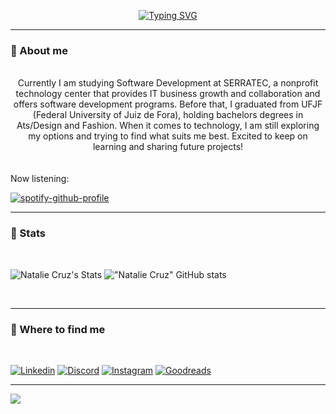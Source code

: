 <p align="center">
<a href="https://git.io/typing-svg"><img src="https://readme-typing-svg.demolab.com?font=Fira+Code&weight=500&pause=1000&color=E1CDF7&center=true&vCenter=true&width=435&lines=%F0%9F%8C%B8+Hello+there%2C+welcome!+%F0%9F%8C%B8" alt="Typing SVG" /></a>
</p>
<hr>
<h3>🌸 About me</h3>
<br>
<center>Currently I am studying Software Development at SERRATEC, a nonprofit    technology center that provides IT business growth and collaboration    and offers software development programs. Before that, I graduated    from UFJF (Federal University of Juiz de Fora), holding bachelors degrees in Ats/Design and Fashion. When it comes to technology, I am still exploring my options and trying to find what suits me best. Excited to keep on learning and sharing future projects!</center>
<br>
<br>
Now listening:
<br>

[![spotify-github-profile](https://spotify-github-profile.vercel.app/api/view?uid=crznatalie&cover_image=true&theme=novatorem&show_offline=true&background_color=121212&interchange=false&bar_color_cover=true)](https://spotify-github-profile.vercel.app/api/view?uid=crznatalie&redirect=true)
<hr>
<h3>🌸 Stats</h3>
<br>

![Natalie Cruz's Stats](https://github-readme-stats.vercel.app/api/top-langs/?username=crznatalie&theme=material-palenight)
!["Natalie Cruz" GitHub stats](https://github-readme-stats.vercel.app/api?username=crznatalie&show_icons=true&theme=material-palenight)

<br>
<hr>
<h3>🌸 Where to find me</h3>
<br>

[![Linkedin](https://img.shields.io/badge/LinkedIn-0077B5?style=for-the-badge&logo=linkedin&logoColor=white)](https://www.linkedin.com/in/natalie-cruz-b2b147a6/)
[![Discord](https://img.shields.io/badge/Discord-7289DA?style=for-the-badge&logo=discord&logoColor=white)](https://discord.com/channels/@Baskerville#2270)
[![Instagram](https://img.shields.io/badge/Instagram-E4405F?style=for-the-badge&logo=instagram&logoColor=white)](https://www.instagram.com/nataliecrz/)
[![Goodreads](https://img.shields.io/badge/Goodreads-372213?style=for-the-badge&logo=goodreads&logoColor=white)](https://www.goodreads.com/user/show/109054449-natalie)
<br>
<hr>
<img src="https://cdn.discordapp.com/attachments/965732078736011334/1123436202343792700/Imagem_do_WhatsApp_de_2023-06-27_as_19.24.39.jpg">

<!--
<div style="display: inline_block"><br/>
    <img align="center" alt="java" src="https://img.shields.io/badge/Java-ED8B00?style=for-the-badge&logo=java&logoColor=white" />
    <img align="center" alt="typescript" src="https://img.shields.io/badge/TypeScript-007ACC?style=for-the-badge&logo=typescript&logoColor=white" />
    <img align="center" alt="nodejs" src="https://img.shields.io/badge/Node.js-43853D?style=for-the-badge&logo=node.js&logoColor=white" />
    <img align="center" alt="html5" src="https://img.shields.io/badge/HTML5-E34F26?style=for-the-badge&logo=html5&logoColor=white" />
    <img align="center" alt="css3" src="https://img.shields.io/badge/CSS3-1572B6?style=for-the-badge&logo=css3&logoColor=white" />
    <img align="center" alt="javascript" src="https://img.shields.io/badge/JavaScript-323330?style=for-the-badge&logo=javascript&logoColor=F7DF1E" />
    <img align="center" alt="react" src="https://img.shields.io/badge/React-20232A?style=for-the-badge&logo=react&logoColor=61DAFB" />
    <img align="center" alt="reactnative" src="https://img.shields.io/badge/React_Native-20232A?style=for-the-badge&logo=react&logoColor=61DAFB" />
</div></br>
-->
